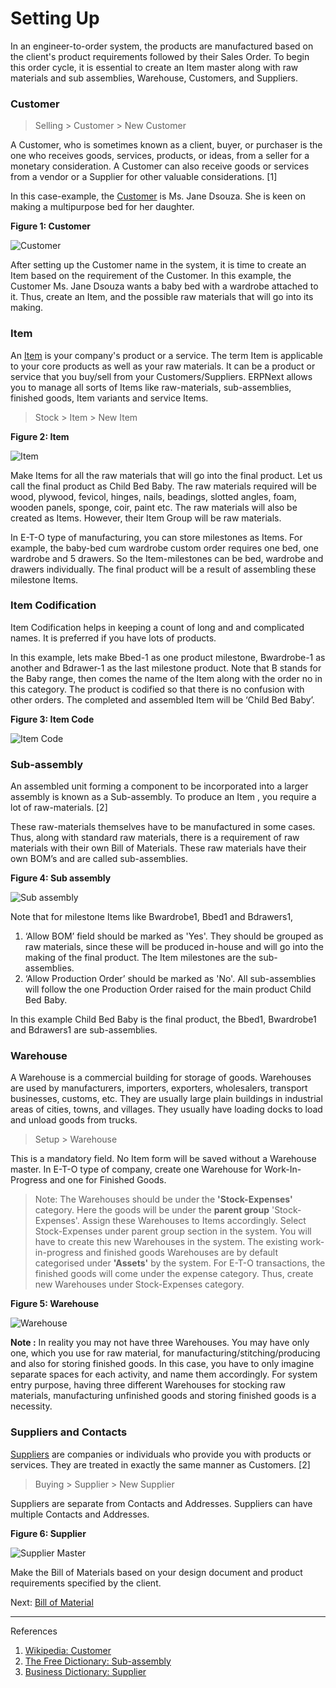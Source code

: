 # Setting Up

<p class="lead"> In an engineer-to-order system, the products are manufactured based on the client's product requirements followed by their Sales Order. To begin this order cycle, it is essential to create an Item master along with raw materials and sub assemblies, Warehouse, Customers, and Suppliers.</p>

### Customer

> Selling > Customer > New Customer

A Customer, who is sometimes known as a client, buyer, or purchaser is the one who receives goods, services, products, or ideas, from a seller for a monetary consideration. A Customer can also receive goods or services from a vendor or a Supplier for other valuable considerations. [1]

In this case-example, the [Customer](/user-guide/selling/customer-master) is Ms. Jane Dsouza. She is keen on making a multipurpose bed for her daughter.

__Figure 1: Customer__

![Customer](/assets/erpnext_org/images/erpnext/e-t-o-jane-dsouza.png)

After setting up the Customer name in the system, it is time to create an Item based on the requirement of the Customer. In this example, the Customer Ms. Jane Dsouza wants a baby bed with a wardrobe attached to it. Thus, create an  Item, and the possible raw materials that will go into its making.

### Item

An [Item](/user-guide/stock/item-master) is your company's product or a service. The term Item is applicable to your core products as well as your raw materials. It can be a product or service that you buy/sell from your Customers/Suppliers. ERPNext allows you to manage all sorts of Items like raw-materials, sub-assemblies, finished goods, Item variants and service Items.

> Stock > Item > New Item

__Figure 2: Item__

![Item](/assets/erpnext_org/images/erpnext/e-t-o-item-child-bed-baby.png)

Make Items for all the raw materials that will go into the final product. Let us call the final product as Child Bed Baby. The raw materials required will be wood, plywood, fevicol, hinges, nails, beadings, slotted angles, foam, wooden panels, sponge, coir, paint etc. The raw materials will also be created as Items. However, their Item Group will be raw materials.

In E-T-O type of manufacturing, you can store milestones as Items. For example, the baby-bed cum wardrobe custom order requires one bed, one wardrobe and 5 drawers. So the Item-milestones can be bed, wardrobe and drawers individually. The final product will be a result of assembling these milestone Items.

### Item Codification

Item Codification helps in keeping a count of long and and complicated names. It is preferred if you have lots of products.

In this example, lets make Bbed-1 as one product milestone, Bwardrobe-1 as another and Bdrawer-1 as the last milestone product. Note that B stands for the Baby range, then comes the name of the Item along with the order no in this category. The product is codified so that there is no confusion with other orders. The completed and assembled Item will be ‘Child Bed Baby’.

__Figure 3: Item Code__

![Item Code](/assets/erpnext_org/images/erpnext/e-t-o-item-codes.png)



### Sub-assembly
An assembled unit forming a component to be incorporated into a larger assembly is known as a Sub-assembly. To produce an Item , you require a lot of raw-materials. [2]

These raw-materials themselves have to be manufactured in some cases. Thus, along with standard raw materials, there is a requirement of raw materials with their own Bill of Materials. These raw materials have their own BOM’s and are called sub-assemblies.

__Figure 4: Sub assembly__

![Sub assembly](/assets/erpnext_org/images/erpnext/e-t-o-sub-assembly.png)

Note that for milestone Items like Bwardrobe1, Bbed1 and Bdrawers1,

1. ‘Allow BOM’ field should be marked as 'Yes'. They should be grouped as raw materials, since these will be produced in-house and will go into the making of the final product. The Item milestones are the sub-assemblies.
1. ‘Allow Production Order’ should be marked as 'No'. All sub-assemblies will  follow the one Production Order raised for the main product Child Bed Baby.

In this example Child Bed Baby is the final product, the Bbed1, Bwardrobe1 and Bdrawers1 are sub-assemblies.

### Warehouse

A Warehouse is a commercial building for storage of goods. Warehouses are used by manufacturers, importers, exporters, wholesalers, transport businesses, customs, etc. They are usually large plain buildings in industrial areas of cities, towns, and villages. They usually have loading docks to load and unload goods from trucks.

> Setup > Warehouse

This is a mandatory field. No Item form will be saved without a Warehouse master. In E-T-O type of company, create one Warehouse for Work-In-Progress and one for Finished Goods.

> Note: The Warehouses should be under the __'Stock-Expenses'__ category. Here the goods will be under the __parent group__ 'Stock-Expenses'. Assign these Warehouses to Items accordingly. Select Stock-Expenses under parent group section in the system. You will have to create this new Warehouses in the system. The existing work-in-progress and finished goods Warehouses are by default categorised under __'Assets'__ by the system. For E-T-O transactions, the finished goods will come under the expense category. Thus, create new Warehouses under Stock-Expenses category.

__Figure 5: Warehouse__

![Warehouse](/assets/erpnext_org/images/erpnext/e-t-o-warehouse-expense.png)

__Note :__ In reality you may not have three Warehouses. You may have only one, which you use for raw material, for manufacturing/stitching/producing and also for storing finished goods. In this case, you have to only imagine separate spaces for each activity, and name them accordingly. For system entry purpose, having three different Warehouses for stocking raw materials, manufacturing unfinished goods and storing finished goods is a necessity.

### Suppliers and Contacts

 [Suppliers](/user-guide/buying/supplier-master) are companies or individuals who provide you with products or services. They are treated in exactly the same manner as Customers. [2]

> Buying > Supplier > New Supplier

Suppliers are separate from Contacts and Addresses. Suppliers can have multiple Contacts and Addresses.

__Figure 6: Supplier__

![Supplier Master](/assets/erpnext_org/images/erpnext/e-t-o-supplier-rk-hardware.png)

Make the Bill of Materials based on your design document and product requirements specified by the client.

Next: [Bill of Material](/user-guide/guide-books/engineer-to-order/bill-of-material)

---

References

1. [Wikipedia: Customer](http://en.wikipedia.org/wiki/Customer)
1. [The Free Dictionary: Sub-assembly](http://www.thefreedictionary.com/subassembly)
1. [Business Dictionary: Supplier](http://www.businessdictionary.com/definition/supplier.html)
